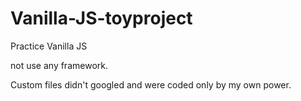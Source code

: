 # Vanilla-JS-toyproject


Practice Vanilla JS

not use any framework.

Custom files didn't googled and were coded only by my own power.
